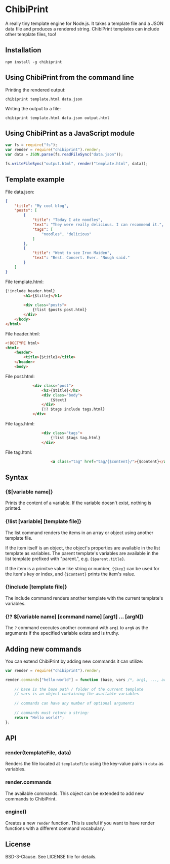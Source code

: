 # ChibiPrint

A really tiny template engine for Node.js. It takes a template file and a JSON data file and produces a rendered string. ChibiPrint templates can include other template files, too!

## Installation

    npm install -g chibiprint

## Using ChibiPrint from the command line

Printing the rendered output:

    chibiprint template.html data.json

Writing the output to a file:

    chibiprint template.html data.json output.html

## Using ChibiPrint as a JavaScript module

```javascript
var fs = require("fs");
var render = require("chibiprint").render;
var data = JSON.parse(fs.readFileSync("data.json"));

fs.writeFileSync("output.html", render("template.html", data));
```

## Template example

File data.json:

```json
{
    "title": "My cool blog",
    "posts": [
        {
            "title": "Today I ate noodles",
            "text": "They were really delicious. I can recommend it.",
            "tags": [
                "noodles", "delicious"
            ]
        },
        {
            "title": "Went to see Iron Maiden",
            "text": "Best. Concert. Ever. 'Nough said."
        }
    ]
}
```

File template.html:

```html
{!include header.html}
        <h1>{$title}</h1>
        
        <div class="posts">
            {!list $posts post.html}
        </div>
    </body>
</html>
```

File header.html: 

```html
<!DOCTYPE html>
<html>
    <header>
        <title>{$title}</title>
    </header>
    <body>
```

File post.html:

```html
            <div class="post">
                <h2>{$title}</h2>
                <div class="body">
                    {$text}
                </div>
                {!? $tags include tags.html}
            </div>
```

File tags.html:

```html
                <div class="tags">
                    {!list $tags tag.html}
                </div>
```

File tag.html:

```html
                    <a class="tag" href="tag/{$content}/">{$content}</a>
```

## Syntax

### {$[variable name]}

Prints the content of a variable. If the variable doesn't exist, nothing is printed.

### {!list [variable] [template file]}

The list command renders the items in an array or object using another template file.

If the item itself is an object, the object's properties are available in the list template as variables. The parent template's variables are available in the list template prefixed with "parent.", e.g. `{$parent.title}`.

If the item is a primitve value like string or number, `{$key}` can be used for the item's key or index, and `{$content}` prints the item's value.

### {!include [template file]}

The include command renders another template with the current template's variables.

### {!? $[variable name] [command name] [arg1] ... [argN]}

The `?` command executes another command with `arg1` to `argN` as the arguments if the specified variable exists and is truthy.

## Adding new commands

You can extend ChibiPrint by adding new commands it can utilize:

```javascript
var render = require("chibiprint").render;

render.commands["hello-world"] = function (base, vars /*, arg1, ..., argN */) {
    
    // base is the base path / folder of the current template
    // vars is an object containing the available variables
    
    // commands can have any number of optional arguments
    
    // commands must return a string:
    return "Hello world!";
};

```

## API

### render(templateFile, data)

Renders the file located at `templateFile` using the key-value pairs in `data` as variables.

### render.commands

The available commands. This object can be extended to add new commands to ChibiPrint.

### engine()

Creates a new `render` function. This is useful if you want to have render functions with a different command vocabulary.

## License

BSD-3-Clause. See LICENSE file for details.
